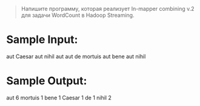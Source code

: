 > Напишите программу, которая реализует In-mapper combining v.2 для задачи WordCount в
> Hadoop Streaming.


# Sample Input:
  aut Caesar aut nihil
  aut aut
  de mortuis aut bene aut nihil

# Sample Output:
  aut	6
  mortuis	1
  bene	1
  Caesar	1
  de	1
  nihil	2

